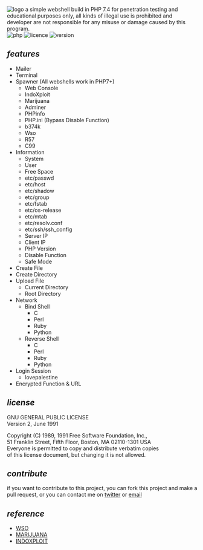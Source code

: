 ![logo](https://i.ibb.co/fS9N2QV/ophellia.png)
a simple webshell build in PHP 7.4 for penetration testing and educational purposes only, all kinds of illegal use is prohibited and developer are not responsible for any misuse or damage caused by this program.<br/>
![php](https://img.shields.io/badge/PHP-7.4-bf616a?style=flat-square)
![licence](https://img.shields.io/badge/LICENE-GPL2.0-ebcb8b?style=flat-square)
![version](https://img.shields.io/badge/VERSION-1.2.1-a3be8c?style=flat-square)

## _features_
- Mailer
- Terminal
- Spawner (All webshells work in PHP7+)
  - Web Console
  - IndoXploit
  - Marijuana 
  - Adminer
  - PHPinfo
  - PHP.ini (Bypass Disable Function)
  - b374k
  - Wso
  - R57
  - C99
- Information
  - System
  - User
  - Free Space
  - etc/passwd
  - etc/host
  - etc/shadow
  - etc/group
  - etc/fstab
  - etc/os-release
  - etc/mtab
  - etc/resolv.conf
  - etc/ssh/ssh_config
  - Server IP
  - Client IP
  - PHP Version
  - Disable Function
  - Safe Mode
- Create File
- Create Directory
- Upload File
  - Current Directory
  - Root Directory
- Network
  - Bind Shell
      - C
      - Perl
      - Ruby
      - Python
  - Reverse Shell
      - C
      - Perl
      - Ruby
      - Python
- Login Session
  - lovepalestine
- Encrypted Function & URL

## _license_

GNU GENERAL PUBLIC LICENSE<br/>
Version 2, June 1991

 Copyright (C) 1989, 1991 Free Software Foundation, Inc.,<br/>
 51 Franklin Street, Fifth Floor, Boston, MA 02110-1301 USA<br/>
 Everyone is permitted to copy and distribute verbatim copies<br/>
 of this license document, but changing it is not allowed.


## _contribute_
if you want to contribute to this project, you can fork this project and make a pull request, or you can contact me on [twitter](https://twitter.com/elliottophellia) or [email](mailto:me@rei.my.id)


## _reference_
- [WSO](https://github.com/mIcHyAmRaNe/wso-webshell)
- [MARIJUANA](https://github.com/0x5a455553/MARIJUANA)
- [INDOXPLOIT](https://github.com/linuxsec/indoxploit-shell)
